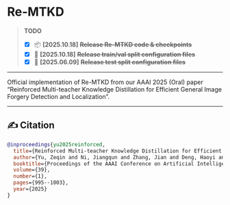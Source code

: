 # Re-MTKD


> **TODO**
> - [x] 📦 **[2025.10.18]** **~~Release Re-MTKD code & checkpoints~~** 
> - [x] 🔗 **[2025.10.18]** **~~Release train/val split configuration files~~** 
> - [x] 🔗 **[2025.06.09]** **~~Release test split configuration files~~** 

---

Official implementation of Re-MTKD from our AAAI 2025 (Oral) paper “Reinforced Multi-teacher Knowledge Distillation for Efficient General Image Forgery Detection and Localization”.

---

## ✍️ Citation
```bibtex
@inproceedings{yu2025reinforced,
  title={Reinforced Multi-teacher Knowledge Distillation for Efficient General Image Forgery Detection and Localization},
  author={Yu, Zeqin and Ni, Jiangqun and Zhang, Jian and Deng, Haoyi and Lin, Yuzhen},
  booktitle={Proceedings of the AAAI Conference on Artificial Intelligence},
  volume={39},
  number={1},
  pages={995--1003},
  year={2025}
}

